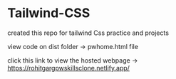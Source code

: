# Tailwind-CSS
created this repo for tailwind Css practice and projects

view code on dist folder -> pwhome.html file

click this link to view the hosted webpage  -> https://rohitgargpwskillsclone.netlify.app/
